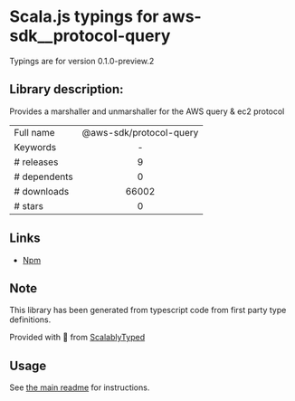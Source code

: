 
# Scala.js typings for aws-sdk__protocol-query

Typings are for version 0.1.0-preview.2

## Library description:
Provides a marshaller and unmarshaller for the AWS query & ec2 protocol

|                    |                 |
| ------------------ | :-------------: |
| Full name          | @aws-sdk/protocol-query |
| Keywords           | - |
| # releases         | 9 |
| # dependents       | 0 |
| # downloads        | 66002 |
| # stars            | 0 |

## Links
- [Npm](https://www.npmjs.com/package/%40aws-sdk%2Fprotocol-query)
    


## Note
This library has been generated from typescript code from first party type definitions.

Provided with :purple_heart: from [ScalablyTyped](https://github.com/oyvindberg/ScalablyTyped)

## Usage
See [the main readme](../../readme.md) for instructions.


